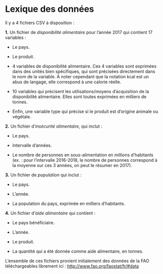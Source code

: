 # Lexique des données

Il y a 4 fichiers CSV à disposition :

**1.**	Un fichier de _disponibilité alimentaire_ pour l’année 2017 qui contient 17 variables :

-	Le pays.

-	Le produit.

-	4 variables de disponibilité alimentaire. Ces 4 variables sont exprimées dans des unités bien spécifiques, qui sont précisées directement dans le nom de la variable. À noter cependant que la notation kcal est un abus de langage, elle correspond à une calorie réelle.

-	10 variables qui précisent les utilisations/moyens d’acquisition de la disponibilité alimentaire. Elles sont toutes exprimées en milliers de tonnes.

-	Enfin, une variable type qui précise si le produit est d’origine animale ou végétale.


**2.**	Un fichier d’_insécurité alimentaire_, qui inclut :

-	Le pays.

-	Intervalle d’années.

-	Le nombre de personnes en sous-alimentation en millions d’habitants (ex. : pour l’intervalle 2016-2018, le nombre de personnes correspond à la moyenne sur ces 3 années, on peut le résumer en 2017).


**3.**	Un fichier de _population_ qui inclut :

-	Le pays.

-	L’année.

-	La population du pays, exprimée en milliers d’habitants.


**4.**	Un fichier d’_aide alimentaire_ qui contient :

-	Le pays bénéficiaire.

-	L’année.

-	Le produit.

-	La quantité qui a été donnée comme aide alimentaire, en tonnes.

L’ensemble de ces fichiers provient initialement des données de la FAO téléchargeables librement ici : http://www.fao.org/faostat/fr/#data
